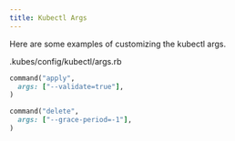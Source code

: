 ```yaml
---
title: Kubectl Args
---
```


Here are some examples of customizing the kubectl args.

.kubes/config/kubectl/args.rb

```ruby
command("apply",
  args: ["--validate=true"],
)

command("delete",
  args: ["--grace-period=-1"],
)
```
